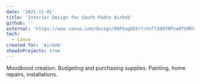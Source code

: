 ```yaml
---
date: '2021-11-01'
title: 'Interior Design for South Padre Airbnb'
github: ''
external: 'https://www.canva.com/design/DAFSug6DSrY/nnflXdUtNPcw07U9Rt-eqg/view?utm_content=DAFSug6DSrY&utm_campaign=designshare&utm_medium=link&utm_source=publishsharelink'; 'https://www.canva.com/design/DAFSuiy1RMs/WFBXGMPHqj6ZSXLIAJL1FQ/view?utm_content=DAFSuiy1RMs&utm_campaign=designshare&utm_medium=link&utm_source=publishsharelink'
tech:
  - Canva
created for: 'Airbnb'
showInProjects: true
---
```


Moodbood creation. Budgeting and purchasing supplies. Painting, home repairs, installations.
